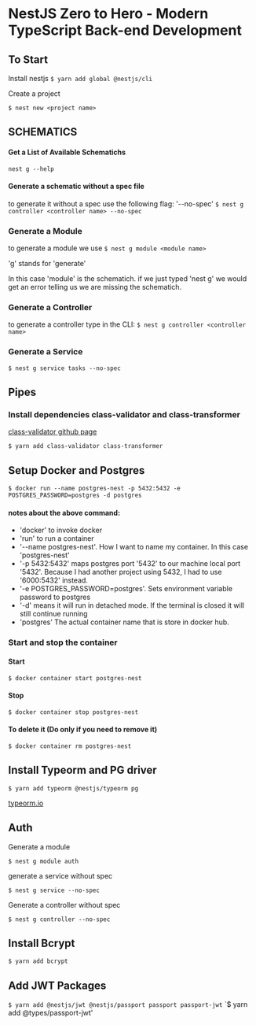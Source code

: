# NestJS Zero to Hero - Modern TypeScript Back-end Development

## To Start

Install nestjs
`$ yarn add global @nestjs/cli`

Create a project

`$ nest new <project name>`

## SCHEMATICS

#### Get a List of Available Schematichs

`nest g --help`

#### Generate a schematic without a spec file

to generate it without a spec use the following flag:
'--no-spec'
`$ nest g controller <controller name> --no-spec`

### Generate a Module

to generate a module we use
`$ nest g module <module name>`

'g' stands for 'generate'

In this case 'module' is the schematich.
if we just typed 'nest g' we would get an error telling us we are missing the schematich.

### Generate a Controller

to generate a controller type in the CLI:
`$ nest g controller <controller name>`

### Generate a Service

`$ nest g service tasks --no-spec`

## Pipes

### Install dependencies class-validator and class-transformer

[class-validator github page](https://github.com/typestack/class-validator)

`$ yarn add class-validator class-transformer`

## Setup Docker and Postgres

`$ docker run --name postgres-nest -p 5432:5432 -e POSTGRES_PASSWORD=postgres -d postgres`

#### notes about the above command:

- 'docker' to invoke docker
- 'run' to run a container
- '--name postgres-nest'. How I want to name my container. In this case 'postgres-nest'
- '-p 5432:5432' maps postgres port '5432' to our machine local port '5432'. Because I had another project using 5432, I had to use '6000:5432' instead.
- '-e POSTGRES_PASSWORD=postgres'. Sets environment variable password to postgres
- '-d' means it will run in detached mode. If the terminal is closed it will still continue running
- 'postgres' The actual container name that is store in docker hub.

### Start and stop the container

#### Start

`$ docker container start postgres-nest`

#### Stop

`$ docker container stop postgres-nest`

#### To delete it (Do only if you need to remove it)

`$ docker container rm postgres-nest`

## Install Typeorm and PG driver

`$ yarn add typeorm @nestjs/typeorm pg`

[typeorm.io](https://typeorm.io/#/)

## Auth

Generate a module

`$ nest g module auth`

generate a service without spec

`$ nest g service --no-spec`

Generate a controller without spec

`$ nest g controller --no-spec`

## Install Bcrypt

`$ yarn add bcrypt`

## Add JWT Packages

`$ yarn add @nestjs/jwt @nestjs/passport passport passport-jwt`
`$ yarn add @types/passport-jwt'
